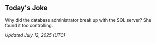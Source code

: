 ## Today's Joke
Why did the database administrator break up with the SQL server? She found it too controlling.

*Updated July 12, 2025 (UTC)*
